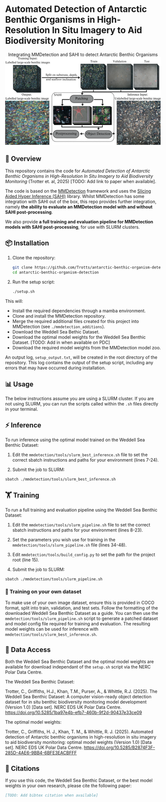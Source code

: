 
# Automated Detection of Antarctic Benthic Organisms in High-Resolution In Situ Imagery to Aid Biodiversity Monitoring


<div align="center">
Integrating MMDetection and SAHI to detect Antarctic Benthic Organisms
  <img src="./assets/framework_overview.png" width="600" alt="Framework Overview (Fig 1 of Trotter et. al, 2025)" />
</div>


## 📑 Overview
This repository contains the code for _Automated Detection of Antarctic Benthic Organisms in High-Resolution In Situ Imagery to Aid Biodiversity Monitoring_ (Trotter et. al, 2025) [TODO: Add link to paper when available].

The code is based on the [MMDetection](https://github.com/open-mmlab/mmdetection) framework and uses the [Slicing Aided Hyper Inference (SAHI)](https://github.com/obss/sahi) library. Whilst MMDetection has some integration with SAHI out of the box, this repo provides further integration, namely **the ability to evaluate an MMDetection model with and without SAHI post-processing**. 

We also provide **a full training and evaluation pipeline for MMDetection models with SAHI post-processing**, for use with SLURM clusters.

## 📦 Installation

1. Clone the repository:
   ```bash
   git clone https://github.com/Trotts/antarctic-benthic-organism-detection.git
   cd antarctic-benthic-organism-detection
   ```

2. Run the setup script:
   ```bash
   ./setup.sh
   ```
This will:
- Install the required dependencies through a mamba environment.
- Clone and install the MMDetection repository.
- Merge the required additional files created for this project into MMDetection (see `./mmdetection_additions`).
- Download the Weddell Sea Bethic Dataset.
- Download the optimal model weights for the Weddell Sea Benthic Dataset. [TODO: Add in when available on PDC]
- Download the required model weights from the MMDetection model zoo.

An output log, `setup_output.txt`, will be created in the root directory of the repository. This log contains the output of the setup script, including any errors that may have occurred during installation.

## 📊 Usage

The below instructions assume you are using a SLURM cluster. If you are not using SLURM, you can run the scripts called within the `.sh` files directly in your terminal.

## ⚡ Inference

To run inference using the optimal model trained on the Weddell Sea Benthic Dataset:

1. Edit the `mmdetection/tools/slurm_best_inference.sh` file to set the correct sbatch instructions and paths for your environment (lines 7-24).

2. Submit the job to SLURM:
```bash
sbatch ./mmdetection/tools/slurm_best_inference.sh
```

## 🏋️ Training

To run a full training and evaluation pipeline using the Weddell Sea Benthic Dataset:

1. Edit the `mmdetection/tools/slurm_pipeline.sh` file to set the correct sbatch instructions and paths for your environment (lines 8-23).

2. Set the parameters you wish use for training in the `mmdetection/tools/slurm_pipeline.sh` file (lines 34-48).

3. Edit `mmdetection/tools/build_config.py` to set the path for the project root (line 15).

3. Submit the job to SLURM:
```bash
sbatch ./mmdetection/tools/slurm_pipeline.sh
```
### 🐙 Training on your own dataset

To make use of your own image dataset, ensure this is provided in COCO format, split into train, validation, and test sets. Follow the formatting of the downloaded Weddell Sea Benthic Dataset as a guide. You can then use the `mmdetection/tools/slurm_pipeline.sh` script to generate a patched dataset and model config file required for training and evaluation. The resulting model weights can be used for inference with `mmdetection/tools/slurm_best_inference.sh`.

## 📂 Data Access

Both the Weddell Sea Benthic Dataset and the optimal model weights are available for download independant of the `setup.sh` script via the NERC Polar Data Centre.

The Weddell Sea Benthic Dataset:

Trotter, C., Griffiths, H.J., Khan, T.M., Purser, A., & Whittle, R.J. (2025). The Weddell Sea Benthic Dataset: A computer vision-ready object detection dataset for in situ benthic biodiversity monitoring model development (Version 1.0) [Data set]. NERC EDS UK Polar Data Centre. https://doi.org/10.5285/1ba97e4b-efb7-460b-9f2d-90437e33ce09 

The optimal model weights:

Trotter, C., Griffiths, H. J., Khan, T. M., & Whittle, R. J. (2025). Automated detection of Antarctic benthic organisms in high-resolution in situ imagery to aid biodiversity monitoring: optimal model weights (Version 1.0) [Data set]. NERC EDS UK Polar Data Centre. https://doi.org/10.5285/B2874F3F-285D-4AE6-9BB4-6BFE3EACBFFF


## 📝 Citations

If you use this code, the Weddell Sea Benthic Dataset, or the best model weights in your own research, please cite the following paper:

```bibtex
[TODO: Add bibtex citation when available]
``` 
